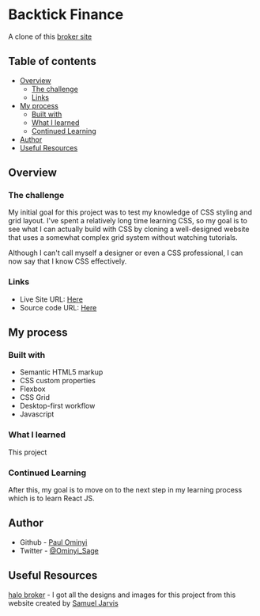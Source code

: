# Backtick Finance
A clone of this [broker site](https://halo-broker.vercel.app/) 


## Table of contents

- [Overview](#overview)
  - [The challenge](#the-challenge)
  - [Links](#links)
- [My process](#my-process)
  - [Built with](#built-with)
  - [What I learned](#what-i-learned)
  - [Continued Learning](#Continued-Learning)
- [Author](#author)
- [Useful Resources](#useful-resources)

## Overview

### The challenge

My initial goal for this project was to test my knowledge of CSS styling and grid layout. I've spent a relatively long time learning CSS, so my goal is to see what I can actually build with CSS by cloning a well-designed website that uses a somewhat complex grid system without watching tutorials. 

Although I can't call myself a designer or even a CSS professional, I can now say that I know CSS effectively.

### Links

- Live Site URL: [Here](https://backtickfinance.netlify.app/)
- Source code URL: [Here](https://github.com/SageKyle/backtick-finance)

## My process

### Built with

- Semantic HTML5 markup
- CSS custom properties
- Flexbox
- CSS Grid
- Desktop-first workflow
- Javascript


### What I learned

This project 

### Continued Learning

After this, my goal is to move on to the next step in my learning process which is to learn React JS.


## Author

- Github - [Paul Ominyi](https://github.com/SageKyle)
- Twitter - [@Ominyi_Sage](https://www.twitter.com/Ominyi_Sage)


## Useful Resources

[halo broker](https://halo-broker.vercel.app/) - I got all the designs and images for this project from this website created by [Samuel Jarvis](https://twitter.com/SamJarvis244)